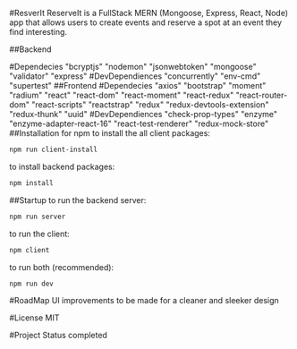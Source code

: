 #ResverIt
ReserveIt is a FullStack MERN (Mongoose, Express, React, Node) app that allows users to create events and reserve a spot at an event they find interesting.

##Backend

#Dependecies
"bcryptjs"
"nodemon"
"jsonwebtoken"
"mongoose"
"validator"
"express"
#DevDependiences
"concurrently"
"env-cmd"
"supertest"
##Frontend
#Dependecies
"axios"
"bootstrap"
"moment"
"radium"
"react"
"react-dom"
"react-moment"
"react-redux"
"react-router-dom"
"react-scripts"
"reactstrap"
"redux"
"redux-devtools-extension"
"redux-thunk"
"uuid"
#DevDependiences
"check-prop-types"
"enzyme"
"enzyme-adapter-react-16"
"react-test-renderer"
"redux-mock-store"
##Installation for npm
to install the all client packages:

```bash
npm run client-install
```

to install backend packages:

```bash
npm install
```

##Startup
to run the backend server:

```bash
npm run server
```

to run the client:

```bash
npm client
```

to run both (recommended):

```bash
npm run dev
```

#RoadMap
UI improvements to be made for a cleaner and sleeker design

#License
MIT

#Project Status
completed
